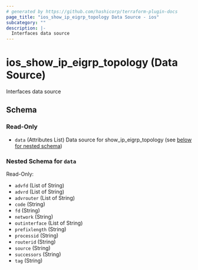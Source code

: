 ```yaml
---
# generated by https://github.com/hashicorp/terraform-plugin-docs
page_title: "ios_show_ip_eigrp_topology Data Source - ios"
subcategory: ""
description: |-
  Interfaces data source
---
```


# ios_show_ip_eigrp_topology (Data Source)

Interfaces data source



<!-- schema generated by tfplugindocs -->
## Schema

### Read-Only

- `data` (Attributes List) Data source for show_ip_eigrp_topology (see [below for nested schema](#nestedatt--data))

<a id="nestedatt--data"></a>
### Nested Schema for `data`

Read-Only:

- `advfd` (List of String)
- `advrd` (List of String)
- `advrouter` (List of String)
- `code` (String)
- `fd` (String)
- `network` (String)
- `outinterface` (List of String)
- `prefixlength` (String)
- `processid` (String)
- `routerid` (String)
- `source` (String)
- `successors` (String)
- `tag` (String)
